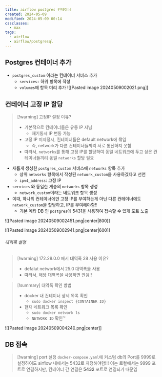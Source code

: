 ```yaml
---
title: airflow postgres 컨테이너
created: 2024-05-09
modified: 2024-05-09 00:14
cssclasses:
  - max
tags:
  - airflow
  - airflow/postgresql
---
```

## Postgres 컨테이너 추가
- `postgres_custom` 이라는 컨테이너 서비스 추가
	- `services:` 하위 항목에 작성
	- `volumes`에 항목 미리 추가
![[Pasted image 20240509002021.png]]
## 컨테이너 고정 IP 할당

> [!warning] 고정IP 설정 이유?
> - 기본적으로 컨테이너들은 유동 IP 지님
> 	- 재기동시 IP 변동 가능
> - 고정 IP 미지정시, 컨테이너들은 default network에 묶임
> 	- 즉, network가 다른 컨테이너들끼리 서로 통신하지 못함
> - 따라서, `networks`를 통해 고정 IP를 할당하여 동일 네트워크에 두고 싶은 컨테이너들끼리 동일 `networks` 할당 필요 

- 새롭게 생성한 `postgres_custom` 서비스에 `networks` 항목 추가
	- 상위 `networks` 항목에서 작성된 `network_custom`을 사용하겠다고 선언
	- `ipv4_address`: 고정 IP
- `services` 와 동일한 계층의 `networks` 항목 생성
	- `network_custom`이라는 네트워크 항목 생성
- 이때, 하나의 컨테이너에만 고정 IP를 부여하는게 아닌 다른 컨테이너에도 `network_custom`을 할당하고, IP를 부여해야함!!
	- 기본 메타 DB 인 `postgres`에 5431을 사용하여 접속할 수 있게 포트 노출

![[Pasted image 20240509002451.png|center|800]]

![[Pasted image 20240509002941.png|center|600]]

###### 대역폭 설정
> [!warning]  172.28.0.0 에서 대역폭 28 사용 이유?
> - defalut network에서 25.0 대역폭을 사용
> - 따라서, 해당 대역폭을 사용하면 안됨!!

> [!summary] 대역폭 확인 방법
> - docker 내 컨테이너 상세 목록 확인
> 	- `sudo docker inspect {CONTAINER ID}`
> - 현재 네트워크 목록 확인
> 	- `sudo docker network ls`
> 	- `NETWORK ID` 확인™

![[Pasted image 20240509004240.png|center]]
## DB 접속
> [!warning] port 설정
> `docker-compose.yaml`에 커스텀 db의 Port를 9999로 설정하여도
> airflow 내에서는 5432로 지정해야함!!!
> 이는 로컬에서는 9999 포트로 연결하지만, 컨테이너 간 연결은 **5432** 포트로 연결되기 때문임


